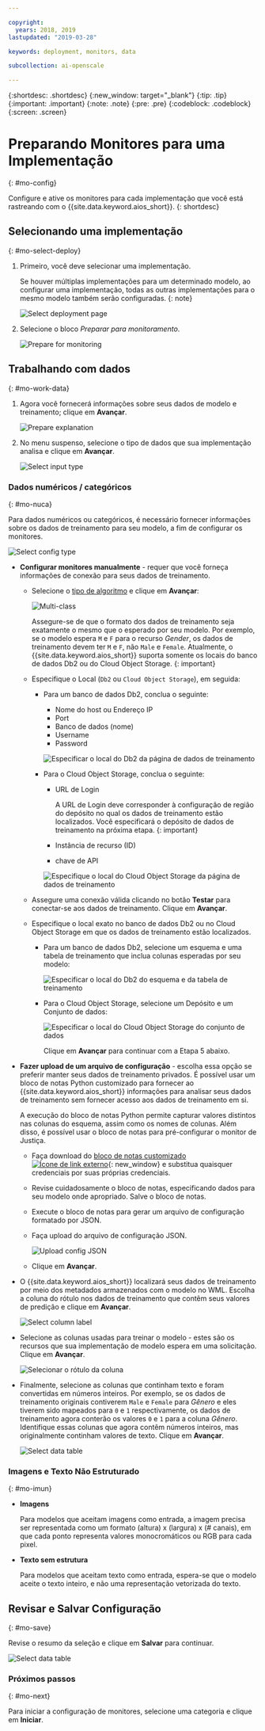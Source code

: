```yaml
---

copyright:
  years: 2018, 2019
lastupdated: "2019-03-28"

keywords: deployment, monitors, data

subcollection: ai-openscale

---
```


{:shortdesc: .shortdesc}
{:new_window: target="_blank"}
{:tip: .tip}
{:important: .important}
{:note: .note}
{:pre: .pre}
{:codeblock: .codeblock}
{:screen: .screen}

# Preparando Monitores para uma Implementação
{: #mo-config}

Configure e ative os monitores para cada implementação que você está rastreando com o {{site.data.keyword.aios_short}}.
{: shortdesc}

## Selecionando uma implementação
{: #mo-select-deploy}

1.  Primeiro, você deve selecionar uma implementação.

    Se houver múltiplas implementações para um determinado modelo, ao configurar uma implementação, todas as outras implementações para o mesmo modelo também serão configuradas.
    {: note}

    ![Select deployment page](images/config-select-deploy.png)

1.  Selecione o bloco *Preparar para monitoramento*.

    ![Prepare for monitoring](images/config-prep-monitor.png)

## Trabalhando com dados
{: #mo-work-data}

1.  Agora você fornecerá informações sobre seus dados de modelo e treinamento; clique em **Avançar**.

    ![Prepare explanation](images/config-what-monitor.png)

1.  No menu suspenso, selecione o tipo de dados que sua implementação analisa e clique em **Avançar**.

    ![Select input type](images/config-input-monitor.png)

### Dados numéricos / categóricos
{: #mo-nuca}

Para dados numéricos ou categóricos, é necessário fornecer informações sobre os dados de treinamento para seu modelo, a fim de configurar os monitores.

  ![Select config type](images/config-manual-monitor.png)

- **Configurar monitores manualmente** - requer que você forneça informações de conexão para seus dados de treinamento.

    - Selecione o [tipo de algoritmo](/docs/services/ai-openscale?topic=ai-openscale-acc-monitor#acc-understand) e clique em **Avançar**:

      ![Multi-class](images/multiclass.png)

      Assegure-se de que o formato dos dados de treinamento seja exatamente o mesmo que o esperado por seu modelo. Por exemplo, se o modelo espera `M` e `F` para o recurso *Gender*, os dados de treinamento devem ter `M` e `F`, não `Male` e `Female`. Atualmente, o {{site.data.keyword.aios_short}} suporta somente os locais do banco de dados Db2 ou do Cloud Object Storage.
        {: important}

    - Especifique o Local (`Db2` ou `Cloud Object Storage`), em seguida:

        - Para um banco de dados Db2, conclua o seguinte:

            - Nome do host ou Endereço IP
            - Port
            - Banco de dados (nome)
            - Username
            - Password

            ![Especificar o local do Db2 da página de dados de treinamento](images/config-train-db2-monitor.png)

        - Para o Cloud Object Storage, conclua o seguinte:

            - URL de Login

              A URL de Login deve corresponder à configuração de região do depósito no qual os dados de treinamento estão localizados. Você especificará o depósito de dados de treinamento na próxima etapa.
              {: important}

            - Instância de recurso (ID)
            - chave de API

            ![Especifique o local do Cloud Object Storage da página de dados de treinamento](images/config-train-cos-monitor.png)

    - Assegure uma conexão válida clicando no botão **Testar** para conectar-se aos dados de treinamento. Clique em **Avançar**.

    - Especifique o local exato no banco de dados Db2 ou no Cloud Object Storage em que os dados de treinamento estão localizados.

        - Para um banco de dados Db2, selecione um esquema e uma tabela de treinamento que inclua colunas esperadas por seu modelo:

          ![Especificar o local do Db2 do esquema e da tabela de treinamento](images/fair-config-table-db2.png)

        - Para o Cloud Object Storage, selecione um Depósito e um Conjunto de dados:

          ![Especificar o local do Cloud Object Storage do conjunto de dados](images/fair-config-dset-cos.png)

          Clique em **Avançar** para continuar com a Etapa 5 abaixo.

- **Fazer upload de um arquivo de configuração** - escolha essa opção se preferir manter seus dados de treinamento privados. É possível usar um bloco de notas Python customizado para fornecer ao {{site.data.keyword.aios_short}} informações para analisar seus dados de treinamento sem fornecer acesso aos dados de treinamento em si.

  A execução do bloco de notas Python permite capturar valores distintos nas colunas do esquema, assim como os nomes de colunas. Além disso, é possível usar o bloco de notas para pré-configurar o monitor de Justiça.

    - Faça download do [bloco de notas customizado ![Ícone de link externo](../../icons/launch-glyph.svg "Ícone de link externo")](https://github.com/IBM-Watson/aios-data-distribution/blob/master/training_statistics_notebook.ipynb){: new_window} e substitua quaisquer credenciais por suas próprias credenciais.

    - Revise cuidadosamente o bloco de notas, especificando dados para seu modelo onde apropriado. Salve o bloco de notas.

    - Execute o bloco de notas para gerar um arquivo de configuração formatado por JSON.

    - Faça upload do arquivo de configuração JSON.

        ![Upload config JSON](images/config-json-monitor.png)

    - Clique em **Avançar**.

- O {{site.data.keyword.aios_short}} localizará seus dados de treinamento por meio dos metadados armazenados com o modelo no WML. Escolha a coluna do rótulo nos dados de treinamento que contêm seus valores de predição e clique em **Avançar**.

  ![Select column label](images/fair-config-column.png)

- Selecione as colunas usadas para treinar o modelo - estes são os recursos que sua implementação de modelo espera em uma solicitação. Clique em **Avançar**.

    ![Selecionar o rótulo da coluna](images/explain-select-column.png)

- Finalmente, selecione as colunas que continham texto e foram convertidas em números inteiros. Por exemplo, se os dados de treinamento originais contiverem `Male` e `Female` para *Gênero* e eles tiverem sido mapeados para `0` e `1` respectivamente, os dados de treinamento agora conterão os valores `0` e `1` para a coluna *Gênero*. Identifique essas colunas que agora contêm números inteiros, mas originalmente continham valores de texto. Clique em **Avançar**.

    ![Select data table](images/explain-text-column.png)

### Imagens e Texto Não Estruturado
{: #mo-imun}

- **Imagens**

  Para modelos que aceitam imagens como entrada, a imagem precisa ser representada como um formato (altura) x (largura) x (# canais), em que cada ponto representa valores monocromáticos ou RGB para cada pixel.

- **Texto sem estrutura**

   Para modelos que aceitam texto como entrada, espera-se que o modelo aceite o texto inteiro, e não uma representação vetorizada do texto.

## Revisar e Salvar Configuração
{: #mo-save}

Revise o resumo da seleção e clique em **Salvar** para continuar.

  ![Select data table](images/config-summary-monitor.png)

### Próximos passos
{: #mo-next}

Para iniciar a configuração de monitores, selecione uma categoria e clique em **Iniciar**.
